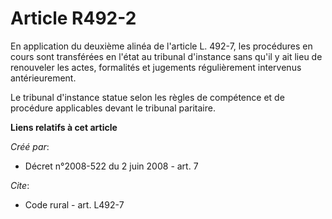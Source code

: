# Article R492-2

En application du deuxième alinéa de l'article L. 492-7, les procédures en cours sont transférées en l'état au tribunal
d'instance sans qu'il y ait lieu de renouveler les actes, formalités et jugements régulièrement intervenus antérieurement. 

Le tribunal d'instance statue selon les règles de compétence et de procédure applicables devant le tribunal paritaire.

**Liens relatifs à cet article**

_Créé par_:

  - Décret n°2008-522 du 2 juin 2008 - art. 7

_Cite_:

  - Code rural - art. L492-7
